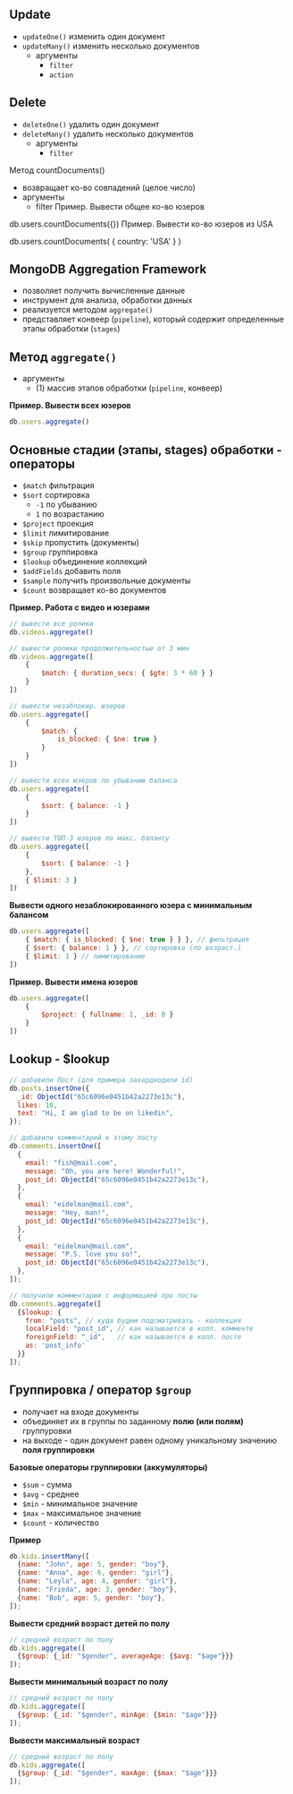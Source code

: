 ## Update

- `updateOne()` изменить один документ
- `updateMany()` изменить несколько документов
    - аргументы
        - `filter`
        - `action`

## Delete 

- `deleteOne()` удалить один документ
- `deleteMany()` удалить несколько документов
    - аргументы
        - `filter`


Метод countDocuments()
- возвращает ко-во совпадений (целое число)
- аргументы
  - filter
Пример. Вывести общее ко-во юзеров

db.users.countDocuments({})
Пример. Вывести ко-во юзеров из USA

db.users.countDocuments(
    { country: 'USA' }
)

## MongoDB Aggregation Framework

- позволяет получить вычисленные данные
- инструмент для анализа, обработки данных
- реализуется методом `aggregate()`
- представляет конвеер (`pipeline`), который содержит определенные этапы обработки (`stages`)


## Метод `aggregate()`

- аргументы
    - (1) массив этапов обработки (`pipeline`, конвеер)

**Пример. Вывести всех юзеров**

```jsx
db.users.aggregate()
```

## Основные стадии (этапы, stages) обработки - операторы

- `$match` фильтрация
- `$sort` сортировка
    - `-1` по убыванию
    - `1` по возрастанию
- `$project` проекция
- `$limit` лимитирование
- `$skip` пропустить (документы)
- `$group` группировка
- `$lookup` объединение коллекций
- `$addFields` добавить поля
- `$sample` получить произвольные документы
- `$count` возвращает ко-во документов

**Пример. Работа с видео и юзерами**

```jsx
// вывести все ролики
db.videos.aggregate()

// вывести ролики продолжительностью от 3 мин
db.videos.aggregate([
    {
        $match: { duration_secs: { $gte: 3 * 60 } }
    }
])

// вывести незаблокир. юзеров
db.users.aggregate([
    {
        $match: {
            is_blocked: { $ne: true }
        }
    }
])

// вывести всех юзеров по убыванию баланса
db.users.aggregate([
    {
        $sort: { balance: -1 }
    }
])

// вывести ТОП-3 юзеров по макс. балансу
db.users.aggregate([
    {
        $sort: { balance: -1 }
    },
    { $limit: 3 }
])
```

**Вывести одного незаблокированного юзера с минимальным балансом**

```jsx
db.users.aggregate([
    { $match: { is_blocked: { $ne: true } } }, // фильтрация
    { $sort: { balance: 1 } }, // сортировка (по возраст.)
    { $limit: 1 } // лимитирование
])
```

**Пример. Вывести имена юзеров**

```jsx
db.users.aggregate([
    {
        $project: { fullname: 1, _id: 0 }
    }
])
```

## Lookup - $lookup
```jsx
// добавили Пост (для примера захардкодили id)
db.posts.insertOne({
  _id: ObjectId("65c6096e0451b42a2273e13c"),
  likes: 10,
  text: "Hi, I am glad to be on likedin",
});

// добавили комментарий к этому посту
db.comments.insertOne([
  {
    email: "fish@mail.com",
    message: "Oh, you are here! Wonderful!",
    post_id: ObjectId("65c6096e0451b42a2273e13c"),
  },
  {
    email: "eidelman@mail.com",
    message: "Hey, man!",
    post_id: ObjectId("65c6096e0451b42a2273e13c"),
  },
  {
    email: "eidelman@mail.com",
    message: "P.S. love you so!",
    post_id: ObjectId("65c6096e0451b42a2273e13c"),
  },
]);

// получили комментарии с информацией про посты
db.comments.aggregate([
  {$lookup: {
    from: "posts", // куда будем подсматривать - коллекция
    localField: "post_id", // как называется в колл. комменте
    foreignField: "_id",   // как называется в колл. посте
    as: 'post_info'
  }}
]);
```


## Группировка / оператор `$group`

- получает на входе документы
- объединяет их в группы по заданному **полю (или полям)** группуровки
- на выходе - один документ равен одному уникальному значению **поля группировки**

**Базовые операторы группировки (аккумуляторы)**

- `$sum` - сумма
- `$avg` - среднее
- `$min` - минимальное значение
- `$max` - максимальное значение
- `$count` - количество

**Пример**

```jsx
db.kids.insertMany([
  {name: "John", age: 5, gender: "boy"},
  {name: "Anna", age: 6, gender: "girl"},
  {name: "Leyla", age: 4, gender: "girl"},
  {name: "Frieda", age: 3, gender: "boy"},
  {name: "Bob", age: 5, gender: "boy"},
]);
```
**Вывести средний возраст детей по полу**
```jsx
// средний возраст по полу
db.kids.aggregate([
  {$group: {_id: "$gender", averageAge: {$avg: "$age"}}}
]);
```

**Вывести минимальный возраст по полу**
```jsx
// средний возраст по полу
db.kids.aggregate([
  {$group: {_id: "$gender", minAge: {$min: "$age"}}}
]);
```

**Вывести максимальный возраст**
```jsx
// средний возраст по полу
db.kids.aggregate([
  {$group: {_id: "$gender", maxAge: {$max: "$age"}}}
]);
```


